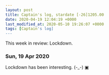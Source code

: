 ```yaml
---
layout: post
title: Captain's log, stardate [-26]1205.00
date: 2020-04-19 12:04:19 +0000
last_modified_at: 2020-05-10 19:26:07 +0000
tags: [Captain's log]
---
```


This week in review: Lockdown.

<!-- more -->

### Sun, 19 Apr 2020
Lockdown has been interesting. (-_-)
▣